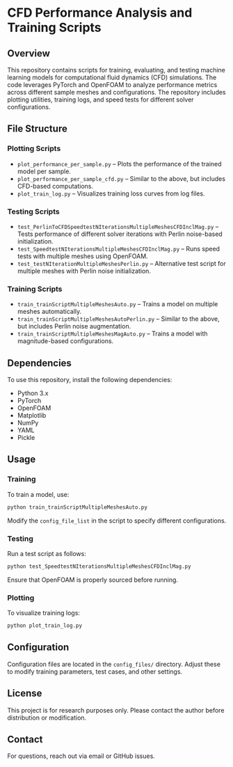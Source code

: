 # CFD Performance Analysis and Training Scripts

## Overview
This repository contains scripts for training, evaluating, and testing machine learning models for computational fluid dynamics (CFD) simulations. The code leverages PyTorch and OpenFOAM to analyze performance metrics across different sample meshes and configurations. The repository includes plotting utilities, training logs, and speed tests for different solver configurations.

## File Structure

### Plotting Scripts
- `plot_performance_per_sample.py` – Plots the performance of the trained model per sample.
- `plot_performance_per_sample_cfd.py` – Similar to the above, but includes CFD-based computations.
- `plot_train_log.py` – Visualizes training loss curves from log files.

### Testing Scripts
- `test_PerlinToCFDSpeedtestNIterationsMultipleMeshesCFDInclMag.py` – Tests performance of different solver iterations with Perlin noise-based initialization.
- `test_SpeedtestNIterationsMultipleMeshesCFDInclMag.py` – Runs speed tests with multiple meshes using OpenFOAM.
- `test_testNIterationMultipleMeshesPerlin.py` – Alternative test script for multiple meshes with Perlin noise initialization.

### Training Scripts
- `train_trainScriptMultipleMeshesAuto.py` – Trains a model on multiple meshes automatically.
- `train_trainScriptMultipleMeshesAutoPerlin.py` – Similar to the above, but includes Perlin noise augmentation.
- `train_trainScriptMultipleMeshesMagAuto.py` – Trains a model with magnitude-based configurations.

## Dependencies
To use this repository, install the following dependencies:

- Python 3.x
- PyTorch
- OpenFOAM
- Matplotlib
- NumPy
- YAML
- Pickle

## Usage

### Training
To train a model, use:
```bash
python train_trainScriptMultipleMeshesAuto.py
```

Modify the `config_file_list` in the script to specify different configurations.

### Testing
Run a test script as follows:
```bash
python test_SpeedtestNIterationsMultipleMeshesCFDInclMag.py
```

Ensure that OpenFOAM is properly sourced before running.

### Plotting
To visualize training logs:
```bash
python plot_train_log.py
```

## Configuration
Configuration files are located in the `config_files/` directory. Adjust these to modify training parameters, test cases, and other settings.

## License
This project is for research purposes only. Please contact the author before distribution or modification.

## Contact
For questions, reach out via email or GitHub issues.

